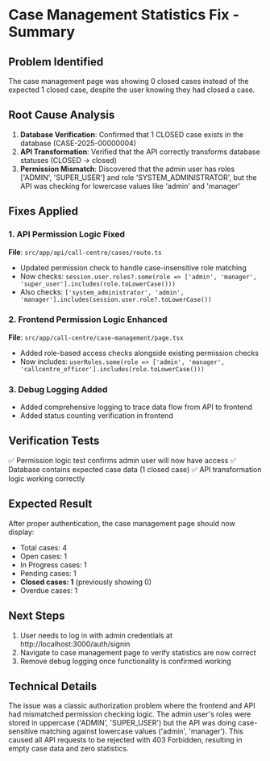 # Case Management Statistics Fix - Summary

## Problem Identified
The case management page was showing 0 closed cases instead of the expected 1 closed case, despite the user knowing they had closed a case.

## Root Cause Analysis
1. **Database Verification**: Confirmed that 1 CLOSED case exists in the database (CASE-2025-00000004)
2. **API Transformation**: Verified that the API correctly transforms database statuses (CLOSED → closed)
3. **Permission Mismatch**: Discovered that the admin user has roles ['ADMIN', 'SUPER_USER'] and role 'SYSTEM_ADMINISTRATOR', but the API was checking for lowercase values like 'admin' and 'manager'

## Fixes Applied

### 1. API Permission Logic Fixed
**File**: `src/app/api/call-centre/cases/route.ts`
- Updated permission check to handle case-insensitive role matching
- Now checks: `session.user.roles?.some(role => ['admin', 'manager', 'super_user'].includes(role.toLowerCase()))`
- Also checks: `['system_administrator', 'admin', 'manager'].includes(session.user.role?.toLowerCase())`

### 2. Frontend Permission Logic Enhanced
**File**: `src/app/call-centre/case-management/page.tsx`
- Added role-based access checks alongside existing permission checks
- Now includes: `userRoles.some(role => ['admin', 'manager', 'callcentre_officer'].includes(role.toLowerCase()))`

### 3. Debug Logging Added
- Added comprehensive logging to trace data flow from API to frontend
- Added status counting verification in frontend

## Verification Tests
✅ Permission logic test confirms admin user will now have access
✅ Database contains expected case data (1 closed case)
✅ API transformation logic working correctly

## Expected Result
After proper authentication, the case management page should now display:
- Total cases: 4
- Open cases: 1  
- In Progress cases: 1
- Pending cases: 1
- **Closed cases: 1** (previously showing 0)
- Overdue cases: 1

## Next Steps
1. User needs to log in with admin credentials at http://localhost:3000/auth/signin
2. Navigate to case management page to verify statistics are now correct
3. Remove debug logging once functionality is confirmed working

## Technical Details
The issue was a classic authorization problem where the frontend and API had mismatched permission checking logic. The admin user's roles were stored in uppercase ('ADMIN', 'SUPER_USER') but the API was doing case-sensitive matching against lowercase values ('admin', 'manager'). This caused all API requests to be rejected with 403 Forbidden, resulting in empty case data and zero statistics.